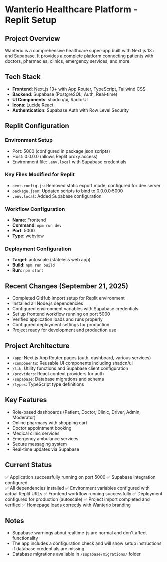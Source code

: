 # Wanterio Healthcare Platform - Replit Setup

## Project Overview
Wanterio is a comprehensive healthcare super-app built with Next.js 13+ and Supabase. It provides a complete platform connecting patients with doctors, pharmacies, clinics, emergency services, and more.

## Tech Stack
- **Frontend**: Next.js 13+ with App Router, TypeScript, Tailwind CSS
- **Backend**: Supabase (PostgreSQL, Auth, Real-time)  
- **UI Components**: shadcn/ui, Radix UI
- **Icons**: Lucide React
- **Authentication**: Supabase Auth with Row Level Security

## Replit Configuration

### Environment Setup
- Port: 5000 (configured in package.json scripts)
- Host: 0.0.0.0 (allows Replit proxy access)
- Environment file: `.env.local` with Supabase credentials

### Key Files Modified for Replit
- `next.config.js`: Removed static export mode, configured for dev server
- `package.json`: Updated scripts to bind to 0.0.0.0:5000
- `.env.local`: Added Supabase configuration

### Workflow Configuration
- **Name**: Frontend
- **Command**: `npm run dev`
- **Port**: 5000
- **Type**: webview

### Deployment Configuration
- **Target**: autoscale (stateless web app)
- **Build**: `npm run build`
- **Run**: `npm start`

## Recent Changes (September 21, 2025)
- Completed GitHub import setup for Replit environment
- Installed all Node.js dependencies
- Configured environment variables with Supabase credentials
- Set up frontend workflow running on port 5000
- Verified application loads and runs properly
- Configured deployment settings for production
- Project ready for development and production use

## Project Architecture
- `/app`: Next.js App Router pages (auth, dashboard, various services)
- `/components`: Reusable UI components including shadcn/ui
- `/lib`: Utility functions and Supabase client configuration
- `/providers`: React context providers for auth
- `/supabase`: Database migrations and schema
- `/types`: TypeScript type definitions

## Key Features
- Role-based dashboards (Patient, Doctor, Clinic, Driver, Admin, Moderator)
- Online pharmacy with shopping cart
- Doctor appointment booking
- Medical clinic services
- Emergency ambulance services
- Secure messaging system
- Real-time updates via Supabase

## Current Status  
✅ Application successfully running on port 5000
✅ Supabase integration configured  
✅ All dependencies installed
✅ Environment variables configured with actual Replit URLs
✅ Frontend workflow running successfully
✅ Deployment configured for production (autoscale)
✅ Project import completed and verified
✅ Homepage loads correctly with Wanterio branding

## Notes
- Supabase warnings about realtime-js are normal and don't affect functionality
- The app includes a configuration check and will show setup instructions if database credentials are missing
- Database migrations available in `/supabase/migrations/` folder